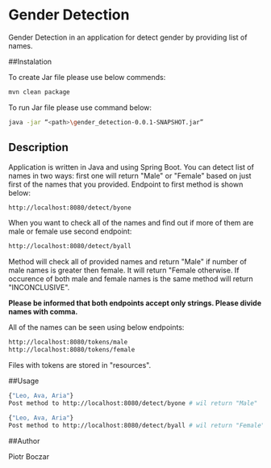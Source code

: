 # Gender Detection

Gender Detection in an application for detect gender by providing list of names.


##Instalation

To create Jar file please use below commends:
```bash
mvn clean package
```

To run Jar file please use command below:

```bash
java -jar “<path>\gender_detection-0.0.1-SNAPSHOT.jar”
```

## Description

Application is written in Java and using Spring Boot. You can detect list of names in two ways: first one will return "Male" or "Female" based on just first of the names that you provided. Endpoint to first method is shown below:




```bash
http://localhost:8080/detect/byone
```
When you want to check all of the names and find out if more of them are male or female use second endpoint:

```bash
http://localhost:8080/detect/byall
```
Method will check all of provided names and return "Male" if number of male names is greater then female. It will return "Female otherwise. If occurence of both male and female names is the same method will return "INCONCLUSIVE".

**Please be informed that both endpoints accept only strings. Please divide names with comma.**

All of the names can be seen using below endpoints:

```bash
http://localhost:8080/tokens/male
http://localhost:8080/tokens/female
```

Files with tokens are stored in "resources".

##Usage
```bash
{"Leo, Ava, Aria"} 
Post method to http://localhost:8080/detect/byone # wil return "Male"

{"Leo, Ava, Aria"} 
Post method to http://localhost:8080/detect/byall # wil return "Female"
```

##Author

Piotr Boczar
